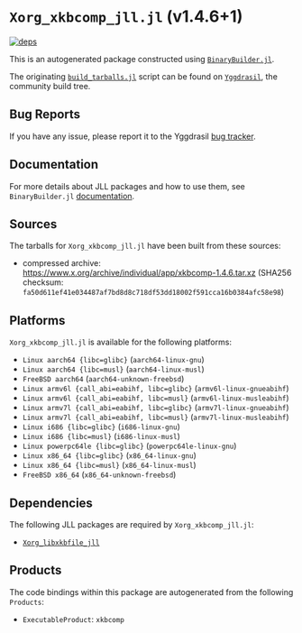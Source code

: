 # `Xorg_xkbcomp_jll.jl` (v1.4.6+1)

[![deps](https://juliahub.com/docs/Xorg_xkbcomp_jll/deps.svg)](https://juliahub.com/ui/Packages/General/Xorg_xkbcomp_jll/)

This is an autogenerated package constructed using [`BinaryBuilder.jl`](https://github.com/JuliaPackaging/BinaryBuilder.jl).

The originating [`build_tarballs.jl`](https://github.com/JuliaPackaging/Yggdrasil/blob/7771d9841d804c9ef2393fb22e7e94984d92ec0f/X/Xorg_xkbcomp/build_tarballs.jl) script can be found on [`Yggdrasil`](https://github.com/JuliaPackaging/Yggdrasil/), the community build tree.

## Bug Reports

If you have any issue, please report it to the Yggdrasil [bug tracker](https://github.com/JuliaPackaging/Yggdrasil/issues).

## Documentation

For more details about JLL packages and how to use them, see `BinaryBuilder.jl` [documentation](https://docs.binarybuilder.org/stable/jll/).

## Sources

The tarballs for `Xorg_xkbcomp_jll.jl` have been built from these sources:

* compressed archive: https://www.x.org/archive/individual/app/xkbcomp-1.4.6.tar.xz (SHA256 checksum: `fa50d611ef41e034487af7bd8d8c718df53dd18002f591cca16b0384afc58e98`)

## Platforms

`Xorg_xkbcomp_jll.jl` is available for the following platforms:

* `Linux aarch64 {libc=glibc}` (`aarch64-linux-gnu`)
* `Linux aarch64 {libc=musl}` (`aarch64-linux-musl`)
* `FreeBSD aarch64` (`aarch64-unknown-freebsd`)
* `Linux armv6l {call_abi=eabihf, libc=glibc}` (`armv6l-linux-gnueabihf`)
* `Linux armv6l {call_abi=eabihf, libc=musl}` (`armv6l-linux-musleabihf`)
* `Linux armv7l {call_abi=eabihf, libc=glibc}` (`armv7l-linux-gnueabihf`)
* `Linux armv7l {call_abi=eabihf, libc=musl}` (`armv7l-linux-musleabihf`)
* `Linux i686 {libc=glibc}` (`i686-linux-gnu`)
* `Linux i686 {libc=musl}` (`i686-linux-musl`)
* `Linux powerpc64le {libc=glibc}` (`powerpc64le-linux-gnu`)
* `Linux x86_64 {libc=glibc}` (`x86_64-linux-gnu`)
* `Linux x86_64 {libc=musl}` (`x86_64-linux-musl`)
* `FreeBSD x86_64` (`x86_64-unknown-freebsd`)

## Dependencies

The following JLL packages are required by `Xorg_xkbcomp_jll.jl`:

* [`Xorg_libxkbfile_jll`](https://github.com/JuliaBinaryWrappers/Xorg_libxkbfile_jll.jl)

## Products

The code bindings within this package are autogenerated from the following `Products`:

* `ExecutableProduct`: `xkbcomp`
